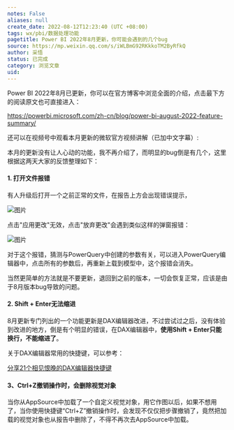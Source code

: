 ```yaml
---
notes: False
aliases: null
create_date: 2022-08-12T12:23:40 (UTC +08:00)
tags: wx/pbi/数据处理功能
pagetitle: Power BI 2022年8月更新，你可能会遇到的几个bug
source: https://mp.weixin.qq.com/s/iWLBmG92RKkkoTM2ByRfkQ
author: 采悟
status: 已完成
category: 浏览文章
uid: 
---
```


Power BI 2022年8月已更新，你可以在官方博客中浏览全面的介绍，点击最下方的阅读原文也可直接进入：

https://powerbi.microsoft.com/zh-cn/blog/power-bi-august-2022-feature-summary/

还可以在视频号中观看本月更新的微软官方视频讲解（已加中文字幕）:

本月的更新没有让人心动的功能，我不再介绍了，而明显的bug倒是有几个，这里根据这两天大家的反馈整理如下：

#### **1\. 打开文件报错**

有人升级后打开一个之前正常的文件，在报告上方会出现错误提示，

![图片](https://mmbiz.qpic.cn/mmbiz_png/aHEbZtANQJP0pGrCgk1R0hguRxJ19szphXCzJd71gmjEfmhT2khmjo3usz83oaoe7IYLia19H6FhCgHPptaWIlg/640?wx_fmt=png&wxfrom=5&wx_lazy=1&wx_co=1)

点击"应用更改"无效，点击"放弃更改"会遇到类似这样的弹窗报错：

![图片](https://mmbiz.qpic.cn/mmbiz_png/aHEbZtANQJP0pGrCgk1R0hguRxJ19szpRLFxgSdgGUDxeumD5wPaxNhiaFJYVWBpxxe87sS4IIwI0EtaHwtqEqQ/640?wx_fmt=png&wxfrom=5&wx_lazy=1&wx_co=1)

对于这个报错，猜测与PowerQuery中创建的参数有关，可以进入PowerQuery编辑器中，点击所有的参数后，再重新上载到模型中，这个报错会消失。

当然更简单的方法就是不要更新，退回到之前的版本，一切会恢复正常，应该是由于8月版本bug导致的问题。

#### **2\. Shift + Enter无法缩进**

8月更新专门列出的一个功能更新是DAX编辑器改进，不过尝试过之后，没有体验到改进的地方，倒是有个明显的错误，在DAX编辑器中，**使用Shift + Enter只能换行，不能缩进了**。

关于DAX编辑器常用的快捷键，可以参考：

[分享21个相见恨晚的DAX编辑器快捷键](http://mp.weixin.qq.com/s?__biz=MzA4MzQwMjY4MA==&mid=2484077119&idx=1&sn=9460a984173d3fd46896c2c263b89a1b&chksm=8e13a8e8b96421feb964c24c53a4fcc8198da9d83426cc46905af459ad927723821527af1ddd&scene=21#wechat_redirect)  

#### **3、Ctrl+Z撤销操作时，会删除视觉对象**

当你从AppSource中加载了一个自定义视觉对象，用它作图以后，如果不想用了，当你使用快捷键“Ctrl+Z”撤销操作时，会发现不仅仅把步骤撤销了，竟然把加载的视觉对象也从报告中删除了，不得不再次去AppSource中加载。
